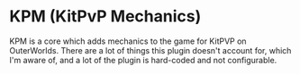 # KPM (KitPvP Mechanics)

KPM is a core which adds mechanics to the game for KitPVP on OuterWorlds. There are a lot of things this plugin doesn't
account for, which I'm aware of, and a lot of the plugin is hard-coded and not configurable.
